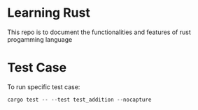 # Learning Rust

This repo is to document the functionalities and features of rust progamming language

# Test Case

To run specific test case:

```
cargo test -- --test test_addition --nocapture
```
